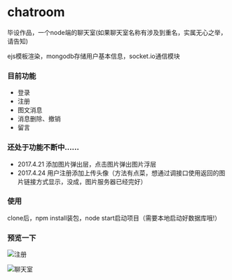# chatroom
毕设作品，一个node端的聊天室(如果聊天室名称有涉及到重名，实属无心之举，请告知)

ejs模板渲染，mongodb存储用户基本信息，socket.io通信模块

### 目前功能
- 登录
- 注册
- 图文消息
- 消息删除、撤销
- 留言

### 还处于功能不断中......
- 2017.4.21 添加图片弹出层，点击图片弹出图片浮层
- 2017.4.24 用户注册添加上传头像（方法有点菜，想通过调接口使用返回的图片链接方式显示，没成，图片服务器已经完好）

### 使用
 clone后，npm install装包，node start启动项目（需要本地启动好数据库哦!）

### 预览一下
 ![注册](https://github.com/dannisi/chatroom/blob/fe-1.0/screenshots/register.png)

 ![聊天室](https://github.com/dannisi/chatroom/blob/fe-1.0/screenshots/chat.png)

